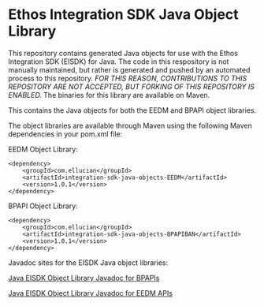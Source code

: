 # Ethos Integration SDK Java Object Library

This repository contains generated Java objects for use with the Ethos Integration SDK (EISDK) for Java.  The code in this respository is not manually maintained, but rather is generated and pushed by an automated process to this repository.  _FOR THIS REASON, CONTRIBUTIONS TO THIS REPOSITORY ARE NOT ACCEPTED, BUT FORKING OF THIS REPOSITORY IS ENABLED._  The binaries for this library are available on Maven.  

This contains the Java objects for both the EEDM and BPAPI object libraries.

The object libraries are available through Maven using the following Maven dependencies in your pom.xml file:

EEDM Object Library:
```
<dependency>
    <groupId>com.ellucian</groupId>
    <artifactId>integration-sdk-java-objects-EEDM</artifactId>
    <version>1.0.1</version>
</dependency>
```

BPAPI Object Library:
```
<dependency>
    <groupId>com.ellucian</groupId>
    <artifactId>integration-sdk-java-objects-BPAPIBAN</artifactId>
    <version>1.0.1</version>
</dependency>
```

Javadoc sites for the EISDK Java object libraries:

[Java EISDK Object Library Javadoc for BPAPIs](https://ellucian-developer.github.io/integration-sdk-objects-java-doc/bpapi/ban/)

[Java EISDK Object Library Javadoc for EEDM APIs](https://ellucian-developer.github.io/integration-sdk-objects-java-doc/eedm/)
